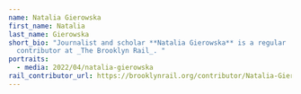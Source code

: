 ```yaml
---
name: Natalia Gierowska
first_name: Natalia
last_name: Gierowska
short_bio: "Journalist and scholar **Natalia Gierowska** is a regular
  contributor at _The Brooklyn Rail_. "
portraits:
  - media: 2022/04/natalia-gierowska
rail_contributor_url: https://brooklynrail.org/contributor/Natalia-Gierowska
---
```

